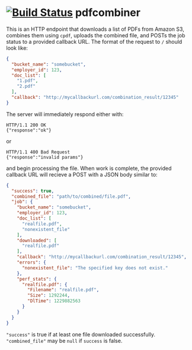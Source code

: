 [![Build Status](https://travis-ci.org/brasic/pdfcombiner.png)](https://travis-ci.org/brasic/pdfcombiner)
pdfcombiner
===========

This is an HTTP endpoint that downloads a list of PDFs from Amazon S3,
combines them using `cpdf`, uploads the combined file, and POSTs the job
status to a provided callback URL.  The format of the request to `/` should
look like:

```json
{
  "bucket_name": "somebucket",
  "employer_id": 123,
  "doc_list": [
    "1.pdf",
    "2.pdf"
  ],
  "callback": "http://mycallbackurl.com/combination_result/12345"
}
```

The server will immediately respond either with:

    HTTP/1.1 200 OK
    {"response":"ok"}

or

    HTTP/1.1 400 Bad Request
    {"response":"invalid params"}

and begin processing the file.  When work is complete, the provided
callback URL will recieve a POST with a JSON body similar to:

```json
{
  "success": true,
  "combined_file": "path/to/combined/file.pdf",
  "job": {
    "bucket_name": "somebucket",
    "employer_id": 123,
    "doc_list": [
      "realfile.pdf",
      "nonexistent_file"
    ],
    "downloaded": [
      "realfile.pdf"
    ],
    "callback": "http://mycallbackurl.com/combination_result/12345",
    "errors": {
      "nonexistent_file": "The specified key does not exist."
    },
    "perf_stats": {
      "realfile.pdf": {
        "Filename": "realfile.pdf",
        "Size": 1292244,
        "DlTime": 1229882563
      }
    }
  }
}
```

`"success"` is true if at least one file downloaded successfully.
`"combined_file"` may be `null` if `success` is false.
